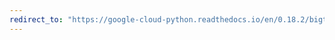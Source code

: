 ```yaml
---
redirect_to: "https://google-cloud-python.readthedocs.io/en/0.18.2/bigtable-column-family.html"
---
```

